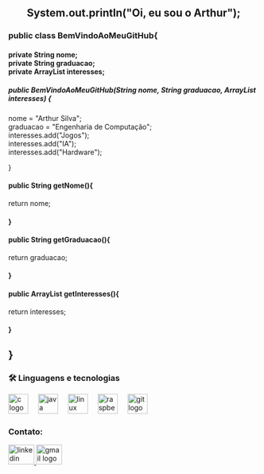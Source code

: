 <h2 align="center">System.out.println("Oi, eu sou o Arthur");</h2>
<h3 align="left">public class BemVindoAoMeuGitHub{</h3>
<h4 align="left">private String nome;<br>private String graduacao;<br>private ArrayList <String> interesses;</h4>
<h5 align="left">public BemVindoAoMeuGitHub(String nome, String graduacao, ArrayList<String> interesses) {</h5>
  
<p align="left">nome = "Arthur Silva";<br>        graduacao = "Engenharia de Computação";<br>        interesses.add("Jogos");<br>        interesses.add("IA");<br>        interesses.add("Hardware");</p>

<p align="left">}</p>
<h4 align="left">public String getNome(){</h4>
<p align="left">return nome;</p>
<h4 align="left">}</h4>

<h4 align="left">public String getGraduacao(){</h4>

<p align="left">return graduacao;</p>

<h4 align="left">}</h4>
<h4 align="left">public ArrayList<String> getInteresses(){</h4>

<p align="left">return interesses;</p>
<h4 align="left">}</h4>
<h2 align="left">}</h2>

<h3 align="left">🛠 Linguagens e tecnologias</h3>

<div align="left">
  <img src="https://cdn.jsdelivr.net/gh/devicons/devicon/icons/c/c-original.svg" height="40" alt="c logo" />
  <img width="12" />
  <img src="https://cdn.jsdelivr.net/gh/devicons/devicon/icons/java/java-original.svg" height="40" alt="java logo" />
  <img width="12" />
  <img src="https://cdn.jsdelivr.net/gh/devicons/devicon/icons/linux/linux-original.svg" height="40" alt="linux logo" />
  <img width="12" />
  <img src="https://cdn.jsdelivr.net/gh/devicons/devicon/icons/raspberrypi/raspberrypi-original.svg" height="40" alt="raspberrypi logo" />
  <img width="12" />
  <img src="https://cdn.jsdelivr.net/gh/devicons/devicon/icons/git/git-original.svg" height="40" alt="git logo" />
</div>

<h3 align="left">Contato:</h3>
<div align="left">
  <a href="https://www.linkedin.com/in/arthur-de-brito-silva-183a21236/" target="_blank">
    <img src="https://raw.githubusercontent.com/maurodesouza/profile-readme-generator/master/src/assets/icons/social/linkedin/default.svg" width="52" height="40" alt="linkedin logo"  />
  </a>
  <a href="arthurslv.brito@gmail.com" target="_blank">
    <img src="https://raw.githubusercontent.com/maurodesouza/profile-readme-generator/master/src/assets/icons/social/gmail/default.svg" width="52" height="40" alt="gmail logo"  />
  </a>
</div>
<h3 align="left"></h3>
